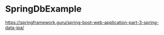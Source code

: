 # SpringDbExample

https://springframework.guru/spring-boot-web-application-part-3-spring-data-jpa/
